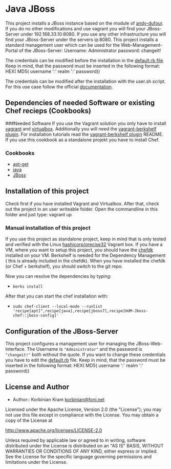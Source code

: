 # Java JBoss

This project installs a JBoss instance based on the module of [andy-dufour](https://supermarket.chef.io/cookbooks/jboss7).
If you do no other modifications and use vagrant you will find your JBoss-Server under 192.168.33.10:8080.
If you use any other infrastructure you will find your JBoss-Server under the servers ip:8080.
This project installs a standard management user which can be used for the Web-Management-Portal of the JBoss-Server:
Username: Administrator
password: changeit!

The credentials can be modified before the installation in the 
[default.rb file](/attributes/default.rb).
Keep in  mind, that the password must be inserted in the following format:
HEX( MD5( username ':' realm ':' password))

The credentials can be modified after the installation with the user.sh script. For this use case follow the official [documentation](https://docs.jboss.org/author/display/AS71/add-user+utility).

## Dependencies of needed Software or existing Chef recieps (Cookbooks)

###Needed Software
If you use the Vagrant solution you only have to install [vagrant](https://www.vagrantup.com/) and [virtualbox](https://www.virtualbox.org/). Additionally you will need the [vagrant-berkshelf plugin](https://github.com/berkshelf/vagrant-berkshelf). For installation tutorials read the [vagrant-berkshelf plugin](https://github.com/berkshelf/vagrant-berkshelf) README.
If you use this cookbook as a standalone projekt you have to install Chef.

### Cookbooks
* [apt-get](https://supermarket.chef.io/cookbooks/apt)
* [java](https://supermarket.chef.io/cookbooks/java)
* [JBoss](https://supermarket.chef.io/cookbooks/jboss7)


## Installation of this project
Check first if you have installed Vagrant and Virtualbox.  After that, check out the project in an user writeable folder.
Open the commandline in this folder and just type: vagrant up
### Manual installation of this project
If you use this project as standalone project, keep in mind that is only tested and verified with the Linux [hashicorp/precise32](https://atlas.hashicorp.com/hashicorp/boxes/precise32) Vagrant box. If you have a VM, where you want to setup this project, you should have the [chefdk](https://downloads.chef.io/chef-dk/) installed on your VM. Berkshelf is needed for the Dependency Management ( this is already included in the chefdk). When you have installed the chefdk (or Chef + berkshelf), you should switch to the git repo.

Now you can resolve the dependencies by typing: 
 * `berks install`

After that you can start the chef installation with: 
 * `sudo chef-client --local-mode --runlist 'recipe[apt]",recipe[java],recipe[jboss7],recipe[HdM-Jboss-chef::jboss-config]'`

## Configuration of the JBoss-Server
This project configures a management user for managing the JBoss-Web-Interface. The Username is `"Administrator"` and the password is `"changeit!"` both without the quote. If you want to change these credentials you have to edit the [default.rb](/attributes/default.rb) file. 
Keep in  mind, that the password must be inserted in the following format:
HEX( MD5( username ':' realm ':' password))

## License and Author
 * Author:: Korbinian Kram korbinian@foni.net
 
Licensed under the Apache License, Version 2.0 (the "License"); you may not use this file except in compliance with the License. You may obtain a copy of the License at

http://www.apache.org/licenses/LICENSE-2.0

Unless required by applicable law or agreed to in writing, software distributed under the License is distributed on an "AS IS" BASIS, WITHOUT WARRANTIES OR CONDITIONS OF ANY KIND, either express or implied. See the License for the specific language governing permissions and limitations under the License.
